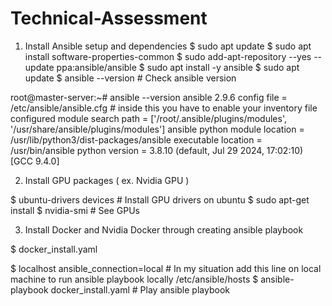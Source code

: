 # Technical-Assessment

1) Install Ansible setup and dependencies 
   $ sudo apt update 
   $ sudo apt install software-properties-common
   $ sudo add-apt-repository --yes --update ppa:ansible/ansible
   $ sudo apt install -y ansible
   $ sudo apt update
   $ ansible --version          # Check ansible version
       
root@master-server:~# ansible --version
ansible 2.9.6
  config file = /etc/ansible/ansible.cfg      # inside this you have to enable your inventory file 
  configured module search path = ['/root/.ansible/plugins/modules', '/usr/share/ansible/plugins/modules']
  ansible python module location = /usr/lib/python3/dist-packages/ansible
  executable location = /usr/bin/ansible
  python version = 3.8.10 (default, Jul 29 2024, 17:02:10) [GCC 9.4.0]

 2) Install GPU packages ( ex. Nvidia GPU )  
 
  $ ubuntu-drivers devices       # Install GPU drivers on ubuntu 
  $ sudo apt-get install <recommended drivers> 
  $ nvidia-smi        # See GPUs 

  3) Install Docker and Nvidia Docker through creating ansible playbook 

   $ docker_install.yaml 
   
   $ localhost ansible_connection=local    # In my situation add this line on local machine to run ansible playbook locally  /etc/ansible/hosts
   $ ansible-playbook docker_install.yaml     # Play ansible playbook


